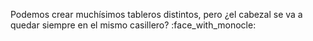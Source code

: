 Podemos crear muchísimos tableros distintos, pero ¿el cabezal se va a quedar siempre en el mismo casillero? :face_with_monocle: